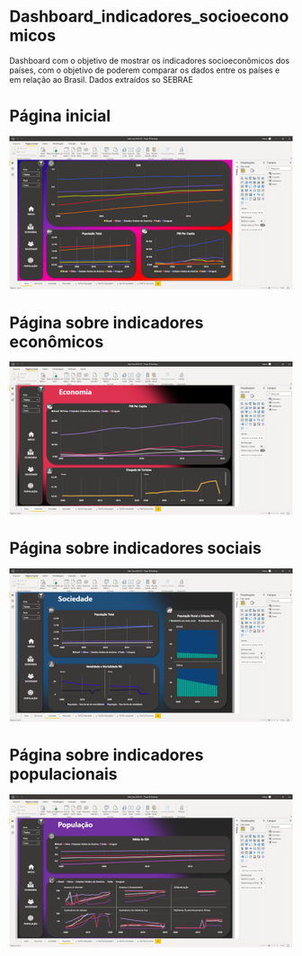 # Dashboard_indicadores_socioeconomicos
Dashboard com o objetivo de mostrar os indicadores socioeconômicos dos países, com o objetivo de poderem comparar os dados entre os países e em relação ao Brasil.
Dados extraídos so SEBRAE
<h1> Página inicial </h1>
<p><img src="Power BI Desktop 20_11_2022 22_55_32.png")</p>
<h1> Página sobre indicadores econômicos </h1>
<p><img src="Power BI Desktop 20_11_2022 22_59_07.png")</p>
<h1> Página sobre indicadores sociais </h1>
<p><img src="Power BI Desktop 20_11_2022 22_59_15.png")</p>
<h1> Página sobre indicadores populacionais </h1>
<p><img src="Power BI Desktop 20_11_2022 22_59_23.png")</p>
